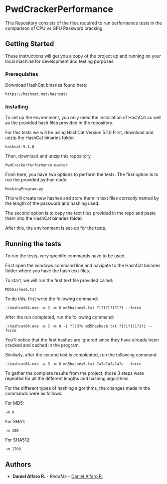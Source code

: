 # PwdCrackerPerformance

This Repository consists of the files required to run performance tests in the comparison of CPU vs GPU Password cracking.



## Getting Started

These instructions will get you a copy of the project up and running on your local machine for development and testing purposes.

### Prerequisites

Download HashCat binaries found here:

```
https://hashcat.net/hashcat/
```

### Installing

To set up the environment, you only need the installation of HashCat as well as the provided hash files provided in the repository.

For this tests we will be using HashCat Version 5.1.0
First, download and unzip the HashCat binaries folder.


```
hashcat-5.1.0
```

Then, download and unzip this repository.

```
PwdCrackerPerformance-master
```

From here, you have two options to perform the tests.
The first option is to run the provided python code:

```
HashingProgram.py
```
This will create new hashes and store them in text files correctly named by the length of the password and hashing used.

The second option is to copy the text files provided in the repo and paste them into the HashCat binaries folder.

After this, the environment is set-up for the tests.

## Running the tests

To run the tests, very specific commands have to be used.

First open the windows command line and navigate to the HashCat binaries folder where you have the hash text files.

To start, we will run the first text file provided called:

```
MD5hashes6.txt
```

To do this, first write the following command:

```
.\hashcat64.exe -a 3 -m 0 md5hashes6.txt ?l?l?l?l?l?l --force
```

After the run completed, run the following command:

```
.\hashcat64.exe -a 3 -m 0 -1 ?l?d?u md5hashes6.txt ?1?1?1?1?1?1 --force
```

You'll notice that the first hashes are ignored since they have already been cracked and cached in the program.

Similarly, after the second test is compleated, run the following command:

```
.\hashcat64.exe -a 3 -m 0 md5hashes6.txt ?a?a?a?a?a?a --force
```

To gather the complete results from the project, those 3 steps were repeated for all the different lengths and hashing algorithms. 


For the different types of hashing algorithms, the changes made in the commands were as follows:

For MD5:
```
-m 0
```

For SHA1:
```
-m 100
```

For SHA512:
```
-m 1700
```

## Authors

* **Daniel Alfaro R.** - *ReadMe* - [Daniel Alfaro R.](https://github.com/danyalfaro)



